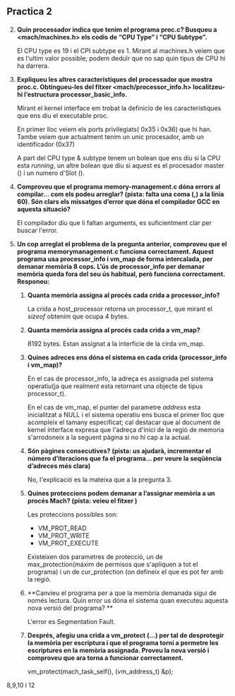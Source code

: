 ## Practica 2

#### 

2. **Quin processador indica que tenim el programa proc.c? Busqueu a <mach/machines.h>  els codis de “CPU Type” i “CPU Subtype”.**

   El CPU type es 19 i el CPI subtype es 1. Mirant al machines.h veiem que es l'ultim valor possible; podem deduïr que no sap quin tipus de CPU hi ha darrera.

3. **Expliqueu les altres característiques del processador que mostra proc.c. Obtingueu-les del fitxer <mach/processor_info.h> localitzeu-hi l’estructura processor_basic_info.**

   Mirant el kernel interface em trobat la definicio de les caracteristiques que ens diu el executable proc.  

   En primer lloc veiem els ports privilegiats( 0x35 i 0x36) que hi han. Tambe veiem que actualment tenim un unic procesador, amb un identificador (0x37)

   A part del CPU type & subtype tenem un bolean que ens diu si la CPU esta *running*, un altre bolean que diu si aquest es el procesador master () i un numero d'Slot ().

4. **Comproveu que el programa memory-management.c dóna errors al compilar… com els podeu arreglar? (pista: falta una coma (,) a la línia 60). Són clars els missatges d’error que dóna el compilador GCC en aquesta situació?**

   El compilador diu que li faltan arguments, es suficientment clar per buscar l'error.

5. **Un cop arreglat el problema de la pregunta anterior, comproveu que el programa memorymanagement.c funciona correctament. Aquest programa usa processor_info i vm_map de forma intercalada, per demanar memòria 8 cops. L’ús de processor_info per demanar memòria queda fora del seu ús habitual, però funciona correctament. Responeu:** 

   1. **Quanta memòria assigna al procés cada crida a processor_info?** 

      La crida a host_processor retorna un processor_t, que mirant el *sizeof* obtenim que ocupa 4 bytes.

   2. **Quanta memòria assigna al procés cada crida a vm_map?** 

      8192 bytes. Estan assignat a la interficie de la cirda vm_map.

   3. **Quines adreces ens dóna el sistema en cada crida (processor_info i vm_map)?** 

      En el cas de processor_info, la adreça es assignada pel sistema operatiu(ja que realment esta retornant una objecte de tipus processor_t). 

      En el cas de vm_map, el punter del parametre *address* esta inicialitzat a NULL i el sistema operatiu ens busca el primer lloc que acompleix el tamany especificat; cal destacar que al document de kernel interface expresa que l'adreça d'inici de la regió de memoria s'arrodoneix a la seguent pàgina si no hi cap a la actual.

   4. **Són pàgines consecutives? (pista: us ajudarà, incrementar el número d’iteracions que fa el programa… per veure la seqüència d’adreces més clara)** 

      No, l'explicació es la mateixa que a la pregunta 3.

   5. **Quines proteccions podem demanar a l’assignar memòria a un procés Mach? (pista: veieu el fitxer )** 

      Les proteccions possibles son:

      * VM_PROT_READ
      * VM_PROT_WRITE
      * VM_PROT_EXECUTE

      Existeixen dos parametres de protecció, un de max_protection(máxim de permisos que s'apliquen a tot el programa) i un de cur_protection (on defineix el que es pot fer amb la regió.

   6. **Canvieu el programa per a que la memòria demanada sigui de només lectura. Quin error us dóna el sistema quan executeu aquesta nova versió del programa? **

      L'error es Segmentation Fault.

   7. **Després, afegiu una crida a vm_protect (…) per tal de desprotegir la memòria per escriptura i que el programa torni a permetre les escriptures en la memòria assignada. Proveu la nova versió i comproveu que ara torna a funcionar correctament.**

      vm_protect(mach_task_self(), (vm_address_t) &p);

8,9,10 i 12

